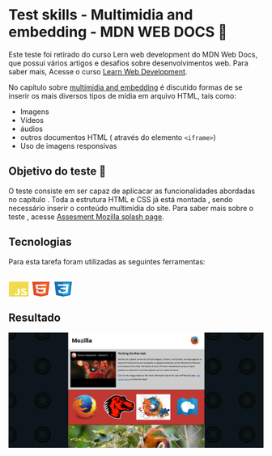 # Test skills - Multimidia and embedding - MDN WEB DOCS :memo:

Este teste foi retirado do curso Lern web development do MDN Web Docs, que possui vários artigos e desafios sobre desenvolvimentos web. Para saber mais, Acesse o curso [Learn Web Development](https://developer.mozilla.org/en-US/docs/Learn).



No capítulo sobre [multimidia and embedding](https://developer.mozilla.org/en-US/docs/Learn/HTML/Multimedia_and_embedding) é discutido formas de se inserir os mais diversos tipos de mídia em arquivo HTML, tais como:

- Imagens
- Vídeos
- áudios
- outros documentos HTML ( através do elemento  `<iframe>`)
- Uso de imagens responsivas



## Objetivo do teste :rocket:

O teste consiste em ser capaz de aplicacar as funcionalidades abordadas no capítulo . Toda a estrutura HTML e CSS já está montada ,  sendo necessário inserir o conteúdo multimídia do site. Para saber mais sobre o teste , acesse [Assesment Mozilla splash page](https://developer.mozilla.org/en-US/docs/Learn/HTML/Multimedia_and_embedding/Mozilla_splash_page).



## Tecnologias

Para esta tarefa foram utilizadas as seguintes ferramentas:

 <div style="display: inline_block"><br>
  <img align="center" alt="Allan-Js" height="30" width="40" src="https://raw.githubusercontent.com/devicons/devicon/master/icons/javascript/javascript-plain.svg">
  
  <img align="center" alt="Allan-HTML" height="30" width="40" src="https://raw.githubusercontent.com/devicons/devicon/master/icons/html5/html5-original.svg">
  <img align="center" alt="Allan-CSS" height="30" width="40" src="https://raw.githubusercontent.com/devicons/devicon/master/icons/css3/css3-original.svg">

</div>


## Resultado 



<div align="center"> <img src="./website-screenshot.png"></div>

